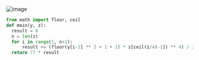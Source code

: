![image](https://github.com/sambukalx/3-rd-course/assets/113597597/b4d76909-297a-46d0-98b5-6023a32d6207)
```python
from math import floor, ceil
def main(y, z):
  result = 0
  n = len(z)
  for i in range(1, n+1):
      result += (floor(y[i-1] ** 2 + 1 + 15 * z[ceil(i/4)-1]) ** 4) / 26
  return 77 * result
```

